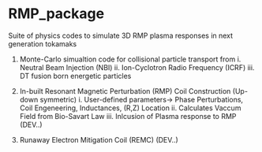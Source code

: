 # RMP_package
Suite of physics codes to simulate 3D RMP plasma responses in next generation tokamaks

1. Monte-Carlo simualtion code for collisional particle transport from
    i. Neutral Beam Injection (NBI) 
    ii. Ion-Cyclotron Radio Frequency (ICRF)
    iii. DT fusion born energetic particles

2. In-built Resonant Magnetic Perturbation (RMP) Coil Construction (Up-down symmetric)
    i.  User-defined parameters-> Phase Perturbations, Coil Engeneering, Inductances, (R,Z) Location
    ii. Calculates Vaccum Field from Bio-Savart Law
    iii. Inlcusion of Plasma response to RMP (DEV..)

4. Runaway Electron Mitigation Coil (REMC) (DEV..)
    

